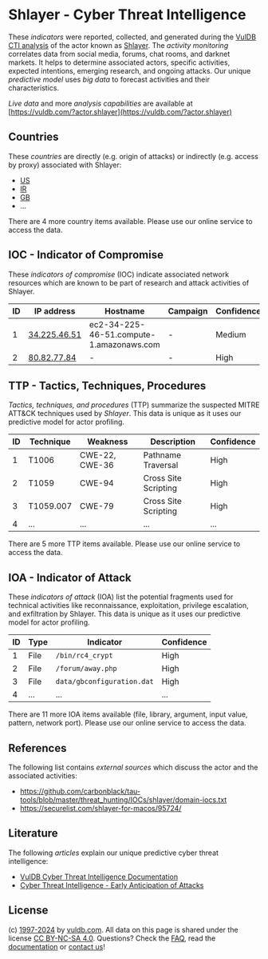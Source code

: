 # Shlayer - Cyber Threat Intelligence

These _indicators_ were reported, collected, and generated during the [VulDB CTI analysis](https://vuldb.com/?kb.cti) of the actor known as [Shlayer](https://vuldb.com/?actor.shlayer). The _activity monitoring_ correlates data from social media, forums, chat rooms, and darknet markets. It helps to determine associated actors, specific activities, expected intentions, emerging research, and ongoing attacks. Our unique _predictive model_ uses _big data_ to forecast activities and their characteristics.

_Live data_ and more _analysis capabilities_ are available at [https://vuldb.com/?actor.shlayer](https://vuldb.com/?actor.shlayer)

## Countries

These _countries_ are directly (e.g. origin of attacks) or indirectly (e.g. access by proxy) associated with Shlayer:

* [US](https://vuldb.com/?country.us)
* [IR](https://vuldb.com/?country.ir)
* [GB](https://vuldb.com/?country.gb)
* ...

There are 4 more country items available. Please use our online service to access the data.

## IOC - Indicator of Compromise

These _indicators of compromise_ (IOC) indicate associated network resources which are known to be part of research and attack activities of Shlayer.

ID | IP address | Hostname | Campaign | Confidence
-- | ---------- | -------- | -------- | ----------
1 | [34.225.46.51](https://vuldb.com/?ip.34.225.46.51) | ec2-34-225-46-51.compute-1.amazonaws.com | - | Medium
2 | [80.82.77.84](https://vuldb.com/?ip.80.82.77.84) | - | - | High

## TTP - Tactics, Techniques, Procedures

_Tactics, techniques, and procedures_ (TTP) summarize the suspected MITRE ATT&CK techniques used by _Shlayer_. This data is unique as it uses our predictive model for actor profiling.

ID | Technique | Weakness | Description | Confidence
-- | --------- | -------- | ----------- | ----------
1 | T1006 | CWE-22, CWE-36 | Pathname Traversal | High
2 | T1059 | CWE-94 | Cross Site Scripting | High
3 | T1059.007 | CWE-79 | Cross Site Scripting | High
4 | ... | ... | ... | ...

There are 5 more TTP items available. Please use our online service to access the data.

## IOA - Indicator of Attack

These _indicators of attack_ (IOA) list the potential fragments used for technical activities like reconnaissance, exploitation, privilege escalation, and exfiltration by Shlayer. This data is unique as it uses our predictive model for actor profiling.

ID | Type | Indicator | Confidence
-- | ---- | --------- | ----------
1 | File | `/bin/rc4_crypt` | High
2 | File | `/forum/away.php` | High
3 | File | `data/gbconfiguration.dat` | High
4 | ... | ... | ...

There are 11 more IOA items available (file, library, argument, input value, pattern, network port). Please use our online service to access the data.

## References

The following list contains _external sources_ which discuss the actor and the associated activities:

* https://github.com/carbonblack/tau-tools/blob/master/threat_hunting/IOCs/shlayer/domain-iocs.txt
* https://securelist.com/shlayer-for-macos/95724/

## Literature

The following _articles_ explain our unique predictive cyber threat intelligence:

* [VulDB Cyber Threat Intelligence Documentation](https://vuldb.com/?kb.cti)
* [Cyber Threat Intelligence - Early Anticipation of Attacks](https://www.scip.ch/en/?labs.20201022)

## License

(c) [1997-2024](https://vuldb.com/?kb.changelog) by [vuldb.com](https://vuldb.com/?kb.about). All data on this page is shared under the license [CC BY-NC-SA 4.0](https://creativecommons.org/licenses/by-nc-sa/4.0/). Questions? Check the [FAQ](https://vuldb.com/?kb.faq), read the [documentation](https://vuldb.com/?kb) or [contact us](https://vuldb.com/?contact)!
